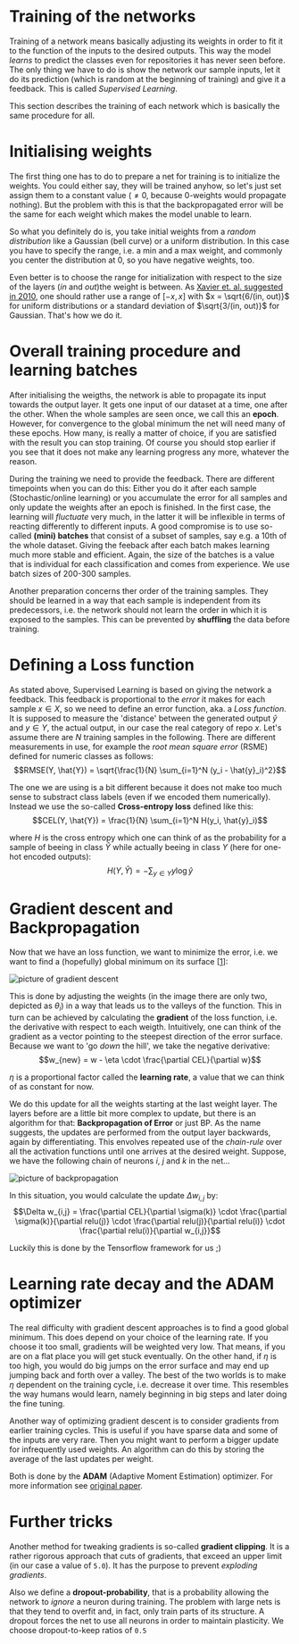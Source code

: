 Training of the networks
========================

Training of a network means basically adjusting its weights in order to 
fit it to the function of the inputs to the desired outputs.
This way the model _learns_ to predict the classes even for repositories
it has never seen before. The only thing we have to do is show
the network our sample inputs, let it do its prediction (which is random
at the beginning of training) and give it a feedback. This is called
_Supervised Learning_.

This section describes the training of each network
which is basically the same procedure for all.


Initialising weights
====================

The first thing one has to do to prepare a net for training
is to initialize the weights. You could either say, they will
be trained anyhow, so let's just set assign them to a constant
value ($\neq 0$, because 0-weights would propagate nothing).
But the problem with this is that the backpropagated error
will be the same for each weight which makes the model unable
to learn.

So what you definitely do is, you take initial weights from a _random
distribution_ like a Gaussian (bell curve) or a uniform distribution.
In this case you have to specify the range, i.e. a min and a max weight,
and commonly you center the distribution at 0, so you have negative weights, too.

Even better is to choose the range for initialization with respect
to the size of the layers ($in$ and $out$)the weight is between. As [Xavier et. al.
suggested in 2010](http://jmlr.org/proceedings/papers/v9/glorot10a/glorot10a.pdf),
one should rather use a range of $[-x, x]$ with $x = \sqrt{6/(in, out)}$ for
uniform distributions or a standard deviation of $\sqrt{3/(in, out)}$ for Gaussian.
That's how we do it.


Overall training procedure and learning batches
===============================================

After initialising the weigths, the network is able to propagate
its input towards the output layer. It gets one input of our dataset
at a time, one after the other. When the whole samples are seen once,
we call this an **epoch**. However, for convergence to the global minimum
the net will need many of these epochs. How many, is really a matter of
choice, if you are satisfied with the result you can stop training.
Of course you should stop earlier if you see that it does not make
any learning progress any more, whatever the reason.

During the training we need to provide the feedback. There are different
timepoints when you can do this: Either you do it after each sample
(Stochastic/online learning) or you accumulate the error for all samples
and only update the weights after an epoch is finished. In the first
case, the learning will _fluctuate_ very much, in the latter it will
be inflexible in terms of reacting differently to different inputs.
A good compromise is to use so-called **(mini) batches** that consist
of a subset of samples, say e.g. a 10th of the whole dataset. Giving
the feeback after each batch makes learning much more stable and efficient.
Again, the size of the batches is a value that is individual for each
classification and comes from experience. We use batch sizes of 200-300 samples. 

Another preparation concerns ther order of the training samples. They should be
learned in a way that each sample is independent from its predecessors,
i.e. the network should not learn the order in which it is exposed to the samples.
This can be prevented by **shuffling** the data before training.


Defining a Loss function
========================

As stated above, Supervised Learning is based on giving the network a feedback.
This feedback is proportional to the _error_ it makes for each
sample $x \in X$, so we need to define an error function, aka. a _Loss function_.
It is supposed to measure the 'distance' between the generated
output $\hat{y}$ and $y \in Y$, the actual output, in our case the real category
of repo $x$. Let's assume there are $N$ training samples in the following.
There are different measurements in use, for example the _root mean square error_ (RSME)
defined for numeric classes as follows:
$$RMSE(Y, \hat{Y}) = \sqrt{\frac{1}{N} \sum_{i=1}^N (y_i - \hat{y}_i)^2}$$

The one we are using is a bit different because it does not make too much sense to substract
class labels (even if we encoded them numerically). Instead we use the so-called
**Cross-entropy loss** defined like this:
$$CEL(Y, \hat{Y}) = \frac{1}{N} \sum_{i=1}^N H(y_i, \hat{y}_i)$$

where $H$ is the cross entropy which one can think of as the probability for a sample of beeing
in class $\hat{Y}$ while actually beeing in class $Y$ (here for one-hot encoded outputs):
$$H(Y, \hat{Y}) = - \sum_{y \in Y} y \log \hat{y}$$


Gradient descent and Backpropagation
====================================

Now that we have an loss function, we want to minimize the error, i.e. we want
to find a (hopefully) global minimum on its surface [[1]]:

![picture of gradient descent](/assets/docs/img/gradient_descent.png)

This is done by adjusting the weights (in the image there are only two, depicted as $\theta_i$)
in a way that leads us to the valleys of the function. This in turn can be achieved
by calculating the **gradient** of the loss function, i.e. the derivative with respect to
each weigth. Intuitively, one can think of the gradient as a vector pointing to the steepest
direction of the error surface. Because we want to 'go _down_ the hill', we take the negative derivative:
$$w_{new} = w - \eta \cdot \frac{\partial CEL}{\partial w}$$

$\eta$ is a proportional factor called the **learning rate**, a value that we can think
of as constant for now.

We do this update for all the weights starting at the last weight layer.
The layers before are a little bit more complex to update, but there is an algorithm for
that: **Backpropagation of Error** or just BP. As the name suggests, the updates are
performed from the output layer backwards, again by differentiating.
This envolves repeated use of the _chain-rule_ over all the activation functions
until one arrives at the desired weight.
Suppose, we have the following chain of neurons $i$, $j$ and $k$ in the net...

![picture of backpropagation](/assets/docs/img/backpropagation.png)

In this situation, you would calculate the update $\Delta w_{i,j}$ by:
$$\Delta w_{i,j} = \frac{\partial CEL}{\partial \sigma(k)} \cdot \frac{\partial \sigma(k)}{\partial relu(j)} \cdot \frac{\partial relu(j)}{\partial relu(i)} \cdot \frac{\partial relu(i)}{\partial w_{i,j}}$$

Luckily this is done by the Tensorflow framework for us ;)


Learning rate decay and the ADAM optimizer
==========================================

The real difficulty with gradient descent approaches is to find a good global minimum.
This does depend on your choice of the learning rate. If you choose it too small, gradients
will be weighted very low. That means, if you are on a flat place you will get stuck eventually.
On the other hand, if $\eta$ is too high, you would do big jumps on the error surface and
may end up jumping back and forth over a valley.
The best of the two worlds is to make $\eta$ dependent on the training cycle, i.e.
decrease it over time. This resembles the way humans would learn, namely beginning in big steps
and later doing the fine tuning.

Another way of optimizing gradient descent is to consider gradients from earlier training
cycles. This is useful if you have sparse data and some of the inputs are very rare.
Then you might want to perform a bigger update for infrequently used weights.
An algorithm can do this by storing the average of the last updates per weight.

Both is done by the **ADAM** (Adaptive Moment Estimation) optimizer.
For more information see [original paper](https://arxiv.org/abs/1412.6980).


Further tricks
==============

Another method for tweaking gradients is so-called **gradient clipping**.
It is a rather rigorous approach that cuts of gradients, that exceed an upper limit (in our case
a value of `5.0`). It has the purpose to prevent _exploding gradients_.

Also we define a **dropout-probability**, that is a probability allowing
the network to _ignore_ a neuron during training. The problem with large nets is that they
tend to overfit and, in fact, only train parts of its structure. A dropout forces
the net to use all neurons in order to maintain plasticity.
We choose dropout-to-keep ratios of `0.5`


[1]: http://www.holehouse.org/mlclass/01_02_Introduction_regression_analysis_and_gr_files/Image%20[16].png
